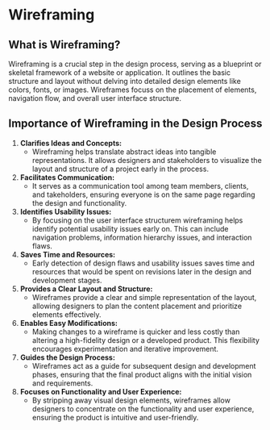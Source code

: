 # Wireframing

<section>
  <h1>What is Wireframing?</h1>
  <p>
    Wireframing is a crucial step in the design process, serving as a blueprint or skeletal framework of a website or application. It outlines the basic structure and layout without delving into detailed design elements like colors, fonts, or images. Wireframes focuss on the placement of elements, navigation flow, and overall user interface structure.
  </p>
</section>

<section>
  <h1>Importance of Wireframing in the Design Process</h1>
  <ol>
    <li>
      <strong>Clarifies Ideas and Concepts:</strong>
      <ul>
        <li>Wireframing helps translate abstract ideas into tangible representations. It allows designers and stakeholders to visualize the layout and structure of a project early in the process.</li>
      </ul>
    </li>
    <li>
      <strong>Facilitates Communication:</strong>
      <ul>
        <li>It serves as a communication tool among team members, clients, and takeholders, ensuring everyone is on the same page regarding the design and functionality.</li>
      </ul>
    </li>
    <li>
      <strong>Identifies Usability Issues:</strong>
      <ul>
        <li>By focusing on the user interface structurem wireframing helps identify potential usability issues early on. This can include navigation problems, information hierarchy issues, and interaction flaws.</li>
      </ul>
    </li>
    <li>
      <strong>Saves Time and Resources:</strong>
      <ul>
        <li>Early detection of design flaws and usability issues saves time and resources that would be spent on revisions later in the design and development stages.</li>
      </ul>
    </li>
    <li>
      <strong>Provides a Clear Layout and Structure:</strong>
      <ul>
        <li>Wireframes provide a clear and simple representation of the layout, allowing designers to plan the content placement and prioritize elements effectively.</li>
      </ul>
    </li>
    <li>
      <strong>Enables Easy Modifications:</strong>
      <ul>
        <li>Making changes to a wireframe is quicker and less costly than altering a high-fidelity design or a developed product. This flexibility encourages experimentation and iterative improvement.</li>
      </ul>
    </li>
    <li>
      <strong>Guides the Design Process:</strong>
      <ul>
        <li>Wireframes act as a guide for subsequent design and development phases, ensuring that the final product aligns with the initial vision and requirements.</li>
      </ul>
    </li>
    <li>
      <strong>Focuses on Functionality and User Experience:</strong>
      <ul>
        <li>By stripping away visual design elements, wireframes allow designers to concentrate on the functionality and user experience, ensuring the product is intuitive and user-friendly.</li>
      </ul>
    </li>
  </ol>
</section>
